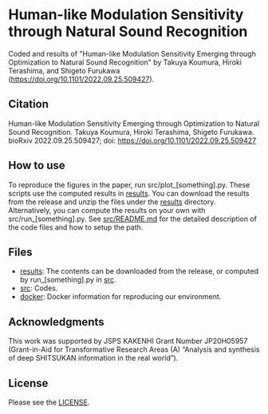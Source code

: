 # Human-like Modulation Sensitivity through Natural Sound Recognition
Coded and results of "Human-like Modulation Sensitivity Emerging through Optimization to Natural Sound Recognition" by Takuya Koumura, Hiroki Terashima, and Shigeto Furukawa (https://doi.org/10.1101/2022.09.25.509427).

## Citation
Human-like Modulation Sensitivity Emerging through Optimization to Natural Sound Recognition. Takuya Koumura, Hiroki Terashima, Shigeto Furukawa.  bioRxiv 2022.09.25.509427; doi: https://doi.org/10.1101/2022.09.25.509427

## How to use
To reproduce the figures in the paper, run src/plot_[something].py. These scripts use the computed results in [results](results). You can download the results from the release and unzip the files under the [results](results) directory. Alternatively, you can compute the results on your own with src/run_[something].py. See [src/README.md](src/README.md) for the detailed description of the code files and how to setup the path.

## Files
- [results](results): The contents can be downloaded from the release, or computed by run_[something].py in [src](src).
- [src](src): Codes.
- [docker](docker): Docker information for reproducing our environment.

## Acknowledgments
This work was supported by JSPS KAKENHI Grant Number JP20H05957 (Grant-in-Aid for Transformative Research Areas (A) “Analysis and synthesis of deep SHITSUKAN information in the real world”).

## License
Please see the [LICENSE](LICENSE).
